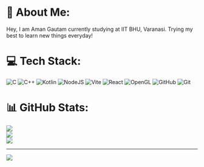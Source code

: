 # 💫 About Me:
Hey, I am Aman Gautam currently studying at IIT BHU, Varanasi. Trying my best to learn new things everyday!


# 💻 Tech Stack:
![C](https://img.shields.io/badge/c-%2300599C.svg?style=for-the-badge&logo=c&logoColor=white) ![C++](https://img.shields.io/badge/c++-%2300599C.svg?style=for-the-badge&logo=c%2B%2B&logoColor=white) ![Kotlin](https://img.shields.io/badge/kotlin-%237F52FF.svg?style=for-the-badge&logo=kotlin&logoColor=white) ![NodeJS](https://img.shields.io/badge/node.js-6DA55F?style=for-the-badge&logo=node.js&logoColor=white) ![Vite](https://img.shields.io/badge/vite-%23646CFF.svg?style=for-the-badge&logo=vite&logoColor=white) ![React](https://img.shields.io/badge/react-%2320232a.svg?style=for-the-badge&logo=react&logoColor=%2361DAFB) ![OpenGL](https://img.shields.io/badge/OpenGL-%23FFFFFF.svg?style=for-the-badge&logo=opengl) ![GitHub](https://img.shields.io/badge/github-%23121011.svg?style=for-the-badge&logo=github&logoColor=white) ![Git](https://img.shields.io/badge/git-%23F05033.svg?style=for-the-badge&logo=git&logoColor=white)
# 📊 GitHub Stats:
![](https://github-readme-stats.vercel.app/api?username=Am1n1602&theme=dark&hide_border=false&include_all_commits=true&count_private=true)<br/>
![](https://nirzak-streak-stats.vercel.app/?user=Am1n1602&theme=dark&hide_border=false)<br/>
![](https://github-readme-stats.vercel.app/api/top-langs/?username=Am1n1602&theme=dark&hide_border=false&include_all_commits=true&count_private=true&layout=compact)

---
[![](https://visitcount.itsvg.in/api?id=Am1n1602&icon=0&color=0)](https://visitcount.itsvg.in)

<!-- Proudly created with GPRM ( https://gprm.itsvg.in ) -->

